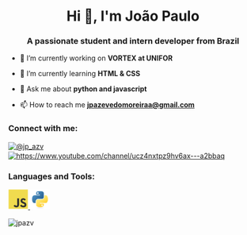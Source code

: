 <h1 align="center">Hi 👋, I'm João Paulo</h1>
<h3 align="center">A passionate student and intern developer from Brazil</h3>

- 🔭 I’m currently working on **VORTEX at UNIFOR**

- 🌱 I’m currently learning **HTML & CSS**

- 💬 Ask me about **python and javascript**

- 📫 How to reach me **jpazevedomoreiraa@gmail.com**

<h3 align="left">Connect with me:</h3>
<p align="left">
<a href="https://instagram.com/@jp_azv" target="blank"><img align="center" src="https://raw.githubusercontent.com/rahuldkjain/github-profile-readme-generator/master/src/images/icons/Social/instagram.svg" alt="@jp_azv" height="30" width="40" /></a>
<a href="https://www.youtube.com/c/https://www.youtube.com/channel/ucz4nxtpz9hv6ax---a2bbaq" target="blank"><img align="center" src="https://raw.githubusercontent.com/rahuldkjain/github-profile-readme-generator/master/src/images/icons/Social/youtube.svg" alt="https://www.youtube.com/channel/ucz4nxtpz9hv6ax---a2bbaq" height="30" width="40" /></a>
</p>

<h3 align="left">Languages and Tools:</h3>
<p align="left"> <a href="https://developer.mozilla.org/en-US/docs/Web/JavaScript" target="_blank"> <img src="https://raw.githubusercontent.com/devicons/devicon/master/icons/javascript/javascript-original.svg" alt="javascript" width="40" height="40"/> </a> <a href="https://www.python.org" target="_blank"> <img src="https://raw.githubusercontent.com/devicons/devicon/master/icons/python/python-original.svg" alt="python" width="40" height="40"/> </a> </p>

<p><img align="center" src="https://github-readme-stats.vercel.app/api/top-langs?username=jpazv&show_icons=true&locale=en&layout=compact" alt="jpazv" /></p>
